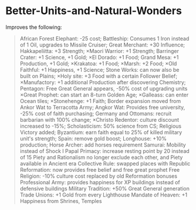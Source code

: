 # Better-Units-and-Natural-Wonders
Improves the following: 
>African Forest Elephant: -25 cost;
>Battleship: Consumes 1 Iron instead of 1 Oil, upgrades to Missile Cruiser; 
>Great Merchant: +30 Influence;
>Hakkapeliitta: +3 Strength; 
×Maori Warrior: +1 Strength;
>Barringer Crater: +1 Science, +1 Gold;
×El Dorado: +1 Food;
>Grand Mesa: +1 Production, +1 Gold;
×Krakatoa: +1 Food;
×Marsh: +2 Food;
×Old Faithful: +1 Happiness, +1 Science; 
>Stone Works: can now also be built on Plains;
×Holy site: +3 Food with a certain Follower Belief;
×Manufactory: +1 additional Production after discovering Chemistry;
>Pentagon: Free Great General appears, -50% cost of upgrading units
×Great Prophet: can start an 8-turn Golden Age;
×Galleass: can enter Ocean tiles;
×Stonehenge: +1 Faith;
>Border expansion moved from Ankor Wat to Terracotta Army;
>Angkor Wat: Provides free university, -25% cost of faith purchasing;
>Germany and Ottomans: recruit barbarian with 100% change;
×Christo Redentor: culture discount increased to -15%;
>Scholasticism: 50% science from CS;
>Religious Victory added;
>Byzantium: earn faith equal to 25% of killed military unit's strength;
>Spain: remove gold boost;
>Longhouse: +10% production;
>Horse Archer: add horses requirement
>Samurai: Mobility instead of Shock I
>Papal Primacy: increase resting point by 20 instead of 15
>Piety and Rationalism no longer exclude each other, and Piety available in Ancient era
>Collective Rule: swapped places with Republic
>Reformation: now provides free belief and free great prophet
>Free Religion: -10% culture cost replaced by old Reformation bonuses
>Professional Army: provides happiness for XP buildings instead of defensive buildings
>Military Tradition: +50% Great General generation
>Trade Unions: +1 Gold from every Lighthouse
>Mandate of Heaven: +1 Happiness from Shrines, Temples